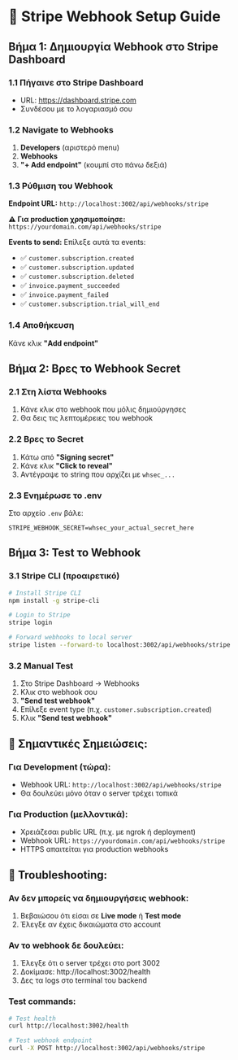 # 🔗 Stripe Webhook Setup Guide

## Βήμα 1: Δημιουργία Webhook στο Stripe Dashboard

### 1.1 Πήγαινε στο Stripe Dashboard
- URL: https://dashboard.stripe.com
- Συνδέσου με το λογαριασμό σου

### 1.2 Navigate to Webhooks
1. **Developers** (αριστερό menu)
2. **Webhooks**
3. **"+ Add endpoint"** (κουμπί στο πάνω δεξιά)

### 1.3 Ρύθμιση του Webhook
**Endpoint URL:** `http://localhost:3002/api/webhooks/stripe`

**⚠️ Για production χρησιμοποίησε:** `https://yourdomain.com/api/webhooks/stripe`

**Events to send:** Επίλεξε αυτά τα events:
- ✅ `customer.subscription.created`
- ✅ `customer.subscription.updated` 
- ✅ `customer.subscription.deleted`
- ✅ `invoice.payment_succeeded`
- ✅ `invoice.payment_failed`
- ✅ `customer.subscription.trial_will_end`

### 1.4 Αποθήκευση
Κάνε κλικ **"Add endpoint"**

## Βήμα 2: Βρες το Webhook Secret

### 2.1 Στη λίστα Webhooks
1. Κάνε κλικ στο webhook που μόλις δημιούργησες
2. Θα δεις τις λεπτομέρειες του webhook

### 2.2 Βρες το Secret
1. Κάτω από **"Signing secret"**
2. Κάνε κλικ **"Click to reveal"**
3. Αντέγραψε το string που αρχίζει με `whsec_...`

### 2.3 Ενημέρωσε το .env
Στο αρχείο `.env` βάλε:
```env
STRIPE_WEBHOOK_SECRET=whsec_your_actual_secret_here
```

## Βήμα 3: Test το Webhook

### 3.1 Stripe CLI (προαιρετικό)
```bash
# Install Stripe CLI
npm install -g stripe-cli

# Login to Stripe
stripe login

# Forward webhooks to local server
stripe listen --forward-to localhost:3002/api/webhooks/stripe
```

### 3.2 Manual Test
1. Στο Stripe Dashboard → Webhooks
2. Κλικ στο webhook σου
3. **"Send test webhook"**
4. Επίλεξε event type (π.χ. `customer.subscription.created`)
5. Κλικ **"Send test webhook"**

## 🚨 Σημαντικές Σημειώσεις:

### Για Development (τώρα):
- Webhook URL: `http://localhost:3002/api/webhooks/stripe`
- Θα δουλεύει μόνο όταν ο server τρέχει τοπικά

### Για Production (μελλοντικά):
- Χρειάζεσαι public URL (π.χ. με ngrok ή deployment)
- Webhook URL: `https://yourdomain.com/api/webhooks/stripe`
- HTTPS απαιτείται για production webhooks

## 🔧 Troubleshooting:

### Αν δεν μπορείς να δημιουργήσεις webhook:
1. Βεβαιώσου ότι είσαι σε **Live mode** ή **Test mode**
2. Έλεγξε αν έχεις δικαιώματα στο account

### Αν το webhook δε δουλεύει:
1. Έλεγξε ότι ο server τρέχει στο port 3002
2. Δοκίμασε: http://localhost:3002/health
3. Δες τα logs στο terminal του backend

### Test commands:
```bash
# Test health
curl http://localhost:3002/health

# Test webhook endpoint
curl -X POST http://localhost:3002/api/webhooks/stripe
```
